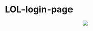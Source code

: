 # LOL-login-page

<div align="center">
  <p float="left">

  <img src="https://media.discordapp.net/attachments/1074318458034061384/1126196316146520084/Captura_de_Tela_4.png?width=781&height=439" />

  </p>
</div>
